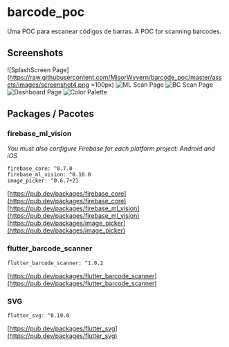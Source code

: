 # barcode_poc

Uma POC para escanear códigos de barras. 
A POC for scanning barcodes.

## Screenshots
![SplashScreen Page](https://raw.githubusercontent.com/MisorWyvern/barcode_poc/master/assets/images/screenshot4.png =100px)
![ML Scan Page](https://raw.githubusercontent.com/MisorWyvern/barcode_poc/master/assets/images/screenshot3.png)
![BC Scan Page](https://raw.githubusercontent.com/MisorWyvern/barcode_poc/master/assets/images/screenshot2.png)
![Dashboard Page](https://raw.githubusercontent.com/MisorWyvern/barcode_poc/master/assets/images/screenshot1.png)
![Color Palette](https://raw.githubusercontent.com/MisorWyvern/barcode_poc/master/assets/images/color_palette.png)

## Packages / Pacotes

### firebase_ml_vision

*You must also configure Firebase for each platform project: Android and iOS*
```
firebase_core: ^0.7.0
firebase_ml_vision: ^0.10.0
image_picker: ^0.6.7+21
```
[https://pub.dev/packages/firebase_core](https://pub.dev/packages/firebase_core)
[https://pub.dev/packages/firebase_ml_vision](https://pub.dev/packages/firebase_ml_vision)
[https://pub.dev/packages/image_picker](https://pub.dev/packages/image_picker)

### flutter_barcode_scanner

```
flutter_barcode_scanner: ^1.0.2
```
[https://pub.dev/packages/flutter_barcode_scanner](https://pub.dev/packages/flutter_barcode_scanner)

### SVG

```
flutter_svg: ^0.19.0
```
[https://pub.dev/packages/flutter_svg](https://pub.dev/packages/flutter_svg)




